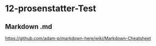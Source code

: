 # 12-prosenstatter-Test

## Markdown .md 
https://github.com/adam-p/markdown-here/wiki/Markdown-Cheatsheet
